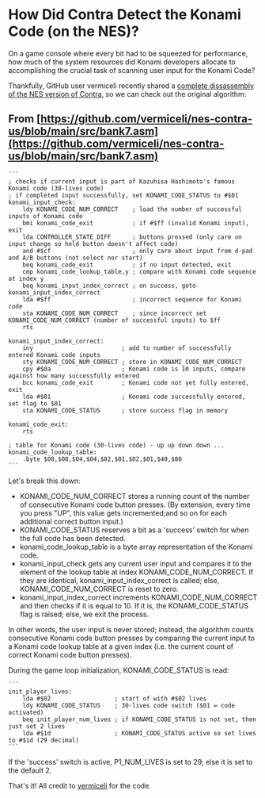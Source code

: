 # How Did Contra Detect the Konami Code (on the NES)?

On a game console where every bit had to be squeezed for performance, how much of the system resources did Konami developers allocate to accomplishing the crucial task of scanning user input for the Konami Code?

Thankfully, GitHub user vermiceli recently shared a [complete dissassembly of the NES version of Contra](https://github.com/vermiceli/nes-contra-us/), so we can check out the original algorithm:

## From [https://github.com/vermiceli/nes-contra-us/blob/main/src/bank7.asm](https://github.com/vermiceli/nes-contra-us/blob/main/src/bank7.asm)

    ```
    ; checks if current input is part of Kazuhisa Hashimoto's famous Konami code (30-lives code)
    ; if completed input successfully, set KONAMI_CODE_STATUS to #$01
    konami_input_check:
        ldy KONAMI_CODE_NUM_CORRECT    ; load the number of successful inputs of Konami code
        bmi konami_code_exit           ; if #$ff (invalid Konami input), exit
        lda CONTROLLER_STATE_DIFF      ; buttons pressed (only care on input change so held button doesn't affect code)
        and #$cf                       ; only care about input from d-pad and A/B buttons (not select nor start)
        beq konami_code_exit           ; if no input detected, exit
        cmp konami_code_lookup_table,y ; compare with Konami code sequence at index y
        beq konami_input_index_correct ; on success, goto konami_input_index_correct
        lda #$ff                       ; incorrect sequence for Konami code
        sta KONAMI_CODE_NUM_CORRECT    ; since incorrect set KONAMI_CODE_NUM_CORRECT (number of successful inputs) to $ff
        rts

    konami_input_index_correct:
        iny                         ; add to number of successfully entered Konami code inputs
        sty KONAMI_CODE_NUM_CORRECT ; store in KONAMI_CODE_NUM_CORRECT
        cpy #$0a                    ; Konami code is 10 inputs, compare against how many successfully entered
        bcc konami_code_exit        ; Konami code not yet fully entered, exit
        lda #$01                    ; Konami code successfully entered, set flag to $01
        sta KONAMI_CODE_STATUS      ; store success flag in memory

    konami_code_exit:
        rts

    ; table for Konami code (30-lives code) - up up down down ...
    konami_code_lookup_table:
        .byte $08,$08,$04,$04,$02,$01,$02,$01,$40,$80
    ```

Let's break this down:

- KONAMI_CODE_NUM_CORRECT stores a running count of the number of consecutive Konami code button presses. (By extension, every time you press "UP", this value gets incremented;and so on for each additional correct button input.)
- KONAMI_CODE_STATUS reserves a bit as a 'success' switch for when the full code has been detected.
- konami_code_lookup_table is a byte array representation of the Konami code.
- konami_input_check gets any current user input and compares it to the element of the lookup table at index KONAMI_CODE_NUM_CORRECT.
If they are identical, konami_input_index_correct is called; else, KONAMI_CODE_NUM_CORRECT is reset to zero.
- konami_input_index_correct increments KONAMI_CODE_NUM_CORRECT and then checks if it is equal to 10. If it is, the KONAMI_CODE_STATUS flag is raised; else, we exit the process.

In other words, the user input is never stored; instead, the algorithm counts consecutive Konami code button presses by comparing the current input to a Konami code lookup table at a given index (i.e. the current count of correct Konami code button presses).

During the game loop initialization, KONAMI_CODE_STATUS is read:

    ```
    init_player_lives:
        lda #$02                  ; start of with #$02 lives
        ldy KONAMI_CODE_STATUS    ; 30-lives code switch ($01 = code activated)
        beq init_player_num_lives ; if KONAMI_CODE_STATUS is not set, then just set 2 lives
        lda #$1d                  ; KONAMI_CODE_STATUS active so set lives to #$1d (29 decimal)
    ```

If the 'success' switch is active, P1_NUM_LIVES is set to 29; else it is set to the default 2.

That's it! All credit to [vermiceli](https://github.com/vermiceli/nes-contra-us/) for the code.
